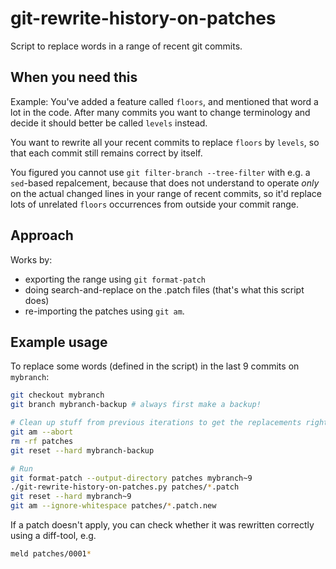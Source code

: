 # git-rewrite-history-on-patches

Script to replace words in a range of recent git commits.

## When you need this

Example: You've added a feature called `floors`, and mentioned that word a lot in the code.
After many commits you want to change terminology and decide it should better be called `levels` instead.

You want to rewrite all your recent commits to replace `floors` by `levels`, so that each commit still remains correct by itself.

You figured you cannot use `git filter-branch --tree-filter` with e.g. a `sed`-based repalcement, because that does not understand to operate _only_ on the actual changed lines in your range of recent commits, so it'd replace lots of unrelated `floors` occurrences from outside your commit range.

## Approach

Works by:

* exporting the range using `git format-patch`
* doing search-and-replace on the .patch files (that's what this script does)
* re-importing the patches using `git am`.

## Example usage

To replace some words (defined in the script) in the last 9 commits on `mybranch`:

```sh
git checkout mybranch
git branch mybranch-backup # always first make a backup!
```

```sh
# Clean up stuff from previous iterations to get the replacements right
git am --abort
rm -rf patches
git reset --hard mybranch-backup

# Run
git format-patch --output-directory patches mybranch~9
./git-rewrite-history-on-patches.py patches/*.patch
git reset --hard mybranch~9
git am --ignore-whitespace patches/*.patch.new
```

If a patch doesn't apply, you can check whether it was rewritten correctly using a diff-tool, e.g.

```sh
meld patches/0001*
```
